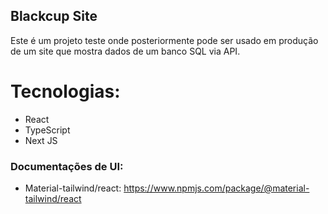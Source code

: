 ## Blackcup Site

Este é um projeto teste onde posteriormente pode ser usado em produção de um site que mostra dados de um banco SQL via API.

# Tecnologias: 
- React 
- TypeScript
- Next JS

### Documentações de UI:
- Material-tailwind/react: https://www.npmjs.com/package/@material-tailwind/react
